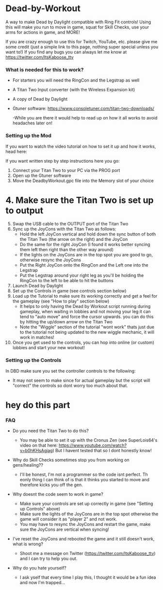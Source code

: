 # Dead-by-Workout
A way to make Dead by Daylight compatible with Ring Fit controls! Using this will make you run to move in game, squat for Skill Checks, use your arms for actions in game, and MORE! 

If you are crazy enough to use this for Twitch, YouTube, etc. please give me some credit (just a simple link to this page, nothing super special unless you want to!)
If you find any bugs you can always let me know at https://twitter.com/ItsKaboose_ttv



### What is needed for this to work?

* For starters you will need the RingCon and the Legstrap as well
* A Titan Two Input converter (with the Wireless Expansion kit)
* A copy of Dead by Daylight
* Gtuner software: https://www.consoletuner.com/titan-two-downloads/

   -While you are there it would help to read up on how it all works to avoid headaches later on!




### Setting up the Mod

If you want to watch the video tutorial on how to set it up and how it works, head here: 

If you want written step by step instructions here you go:

1. Connect your Titan Two to your PC via the PROG port
2. Open up the Gtuner software
3. Move the DeadbyWorkout.gpc file into the Memory slot of your choice
# 4. Make sure the Titan Two is set up to output 
5. Swap the USB cable to the OUTPUT port of the Titan Two
6. Sync up the JoyCons with the Titan Two as follows:
    - Hold the left JoyCon vertical and hold down the sync button of both the Titan Two (the arrow on the right) and the JoyCon
    - Do the same for the right JoyCon (I found it works better syncing them left then right than the other way around)
    - If the lights on the JoyCons are in the top spot you are good to go, otherwise resync the JoyCons
    - Put the Right JoyCon onto the RingCon and the Left one into the Legstrap 
    - Put the Legstrap around your right leg as you'll be holding the RingCon to the left to be able to hit the buttons
7. Launch Dead by Daylight
8. Set up the Controls in game (see controls section below)
9. Load up the Tutorial to make sure its working correctly and get a feel for the gameplay (see "How to play" section below)
    - It helps to only having the Dead by Workout script running during gameplay, when waiting in lobbies and not moving your leg it can tend to "auto move" and force the cursor upwards. you can do this by hitting the up/down arrow on the Titan Two
    - Note the "Wiggle" section of the tutorial "wont work" thats just due to the tutorial not being updated to the new wiggle mechanic, it will work in matches!
10. Once you get used to the controls, you can hop into online (or custom) lobbies and start your new workout!


### Setting up the Controls 

In DBD make sure you set the controller controls to the following:
  - It may not seem to make since for actual gameplay but the script will "correct" the controls so dont worry too much about that.
  
  # hey do this part
  

### FAQ

* Do you need the Titan Two to do this?
  - You may be able to set it up with the Cronus Zen (see SuperLois64's video on that here: https://www.youtube.com/watch?v=b0hKHsAgjag) But I havent tested that so I dont honestly know!

* Why do Skill Checks sometimes stop you from working on gens/healing??
  - I'll be honest, I'm not a programmer so the code isnt perfect. Th eonly thing I can think of is that it thinks you started to move and therefore kicks you off the gen.
  
* Why doesnt the code seem to work in game?
    - Make sure your controls are set up correctly in game (see "Setting up Controls" above)
    - Make sure the lights of the JoyCons are in the top spot otherwise the game will consider it as "player 2" and not work. 
    - You may have to resync the JoyCons and restart the game, make sure the JoyCons are vertical when syncing!
   
* I've reset the JoyCons and rebooted the game and it still doesn't work, what is wrong?
    - Shoot me a message on Twitter (https://twitter.com/ItsKaboose_ttv) and I can try to help you out.
    
* Why do you hate yourself?
    - I ask yself that every time I play this, I thought it would be a fun idea and now I'm trapped...
